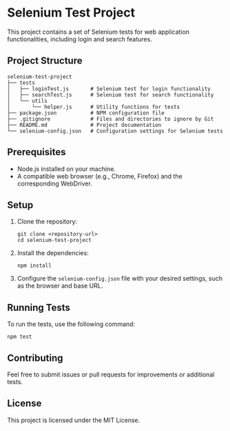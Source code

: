 # Selenium Test Project

This project contains a set of Selenium tests for web application functionalities, including login and search features. 

## Project Structure

```
selenium-test-project
├── tests
│   ├── loginTest.js       # Selenium test for login functionality
│   ├── searchTest.js      # Selenium test for search functionality
│   └── utils
│       └── helper.js      # Utility functions for tests
├── package.json           # NPM configuration file
├── .gitignore             # Files and directories to ignore by Git
├── README.md              # Project documentation
└── selenium-config.json   # Configuration settings for Selenium tests
```

## Prerequisites

- Node.js installed on your machine.
- A compatible web browser (e.g., Chrome, Firefox) and the corresponding WebDriver.

## Setup

1. Clone the repository:
   ```
   git clone <repository-url>
   cd selenium-test-project
   ```

2. Install the dependencies:
   ```
   npm install
   ```

3. Configure the `selenium-config.json` file with your desired settings, such as the browser and base URL.

## Running Tests

To run the tests, use the following command:
```
npm test
```

## Contributing

Feel free to submit issues or pull requests for improvements or additional tests.

## License

This project is licensed under the MIT License.